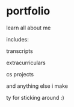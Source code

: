# portfolio

learn all about me

includes:

transcripts

extracurriculars 

cs projects 

and anything else i make

ty for sticking around :)
